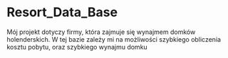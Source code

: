 # Resort_Data_Base
Mój projekt dotyczy firmy, która zajmuje się wynajmem domków holenderskich. W tej bazie zależy mi na możliwości szybkiego obliczenia kosztu pobytu, oraz szybkiego wynajmu domku
